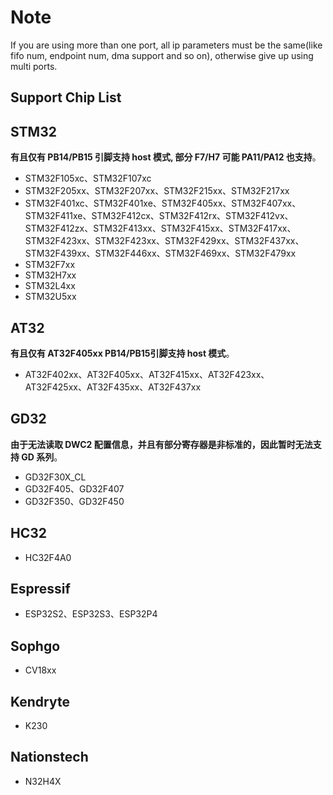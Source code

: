 # Note

If you are using more than one port, all ip parameters must be the same(like fifo num, endpoint num, dma support and so on), otherwise give up using multi ports.

## Support Chip List

## STM32

**有且仅有 PB14/PB15 引脚支持 host 模式, 部分 F7/H7 可能 PA11/PA12 也支持**。

- STM32F105xc、STM32F107xc
- STM32F205xx、STM32F207xx、STM32F215xx、STM32F217xx
- STM32F401xc、STM32F401xe、STM32F405xx、STM32F407xx、STM32F411xe、STM32F412cx、STM32F412rx、STM32F412vx、STM32F412zx、STM32F413xx、STM32F415xx、STM32F417xx、STM32F423xx、STM32F423xx、STM32F429xx、STM32F437xx、STM32F439xx、STM32F446xx、STM32F469xx、STM32F479xx
- STM32F7xx
- STM32H7xx
- STM32L4xx
- STM32U5xx

## AT32

**有且仅有 AT32F405xx PB14/PB15引脚支持 host 模式**。

- AT32F402xx、AT32F405xx、AT32F415xx、AT32F423xx、AT32F425xx、AT32F435xx、AT32F437xx

## GD32

**由于无法读取 DWC2 配置信息，并且有部分寄存器是非标准的，因此暂时无法支持 GD 系列**。

- GD32F30X_CL
- GD32F405、GD32F407
- GD32F350、GD32F450

## HC32

- HC32F4A0

## Espressif

- ESP32S2、ESP32S3、ESP32P4

## Sophgo

- CV18xx

## Kendryte

- K230

## Nationstech

- N32H4X